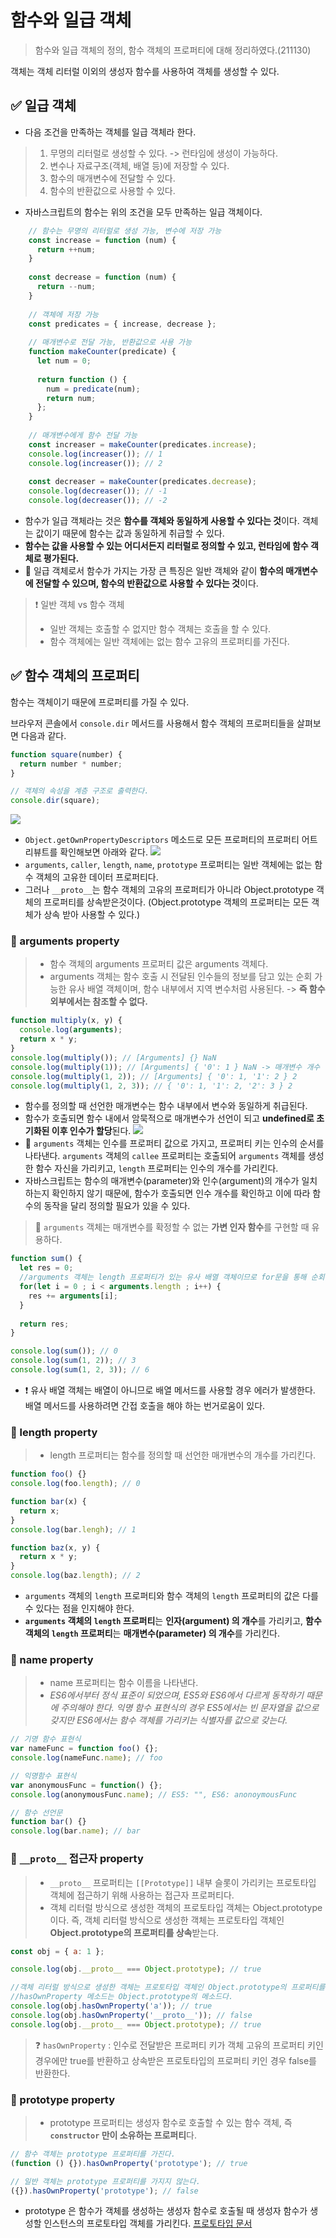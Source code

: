 # 함수와 일급 객체
> 함수와 일급 객체의 정의, 함수 객체의 프로퍼티에 대해 정리하였다.(211130)

객체는 객체 리터럴 이외의 생성자 함수를 사용하여 객체를 생성할 수 있다.
## ✅ 일급 객체
- 다음 조건을 만족하는 객체를 일급 객체라 한다.
> 1. 무명의 리터럴로 생성할 수 있다. -> 런타임에 생성이 가능하다.
> 2. 변수나 자료구조(객체, 배열 등)에 저장할 수 있다.
> 3. 함수의 매개변수에 전달할 수 있다.
> 4. 함수의 반환값으로 사용할 수 있다.
- 자바스크립트의 함수는 위의 조건을 모두 만족하는 일급 객체이다.
```js
	// 함수는 무명의 리터럴로 생성 가능, 변수에 저장 가능
	const increase = function (num) {
	  return ++num;
	}
	
	const decrease = function (num) {
	  return --num;
	}
	
	// 객체에 저장 가능
	const predicates = { increase, decrease };
	
	// 매개변수로 전달 가능, 반환값으로 사용 가능
	function makeCounter(predicate) {
	  let num = 0;
	  
	  return function () {
	    num = predicate(num);
	    return num;
	  };
	}
	
	// 매개변수에게 함수 전달 가능
	const increaser = makeCounter(predicates.increase);
	console.log(increaser()); // 1
	console.log(increaser()); // 2
	
	const decreaser = makeCounter(predicates.decrease);
	console.log(decreaser()); // -1
	console.log(decreaser()); // -2
```

- 함수가 일급 객체라는 것은 **함수를 객체와 동일하게 사용할 수 있다는 것**이다. 객체는 값이기 때문에 함수는 값과 동일하게 취급할 수 있다.
- **함수는 값을 사용할 수 있는 어디서든지 리터럴로 정의할 수 있고, 런타임에 함수 객체로 평가된다.**
- 📌 일급 객체로서 함수가 가지는 가장 큰 특징은 일반 객체와 같이 **함수의 매개변수에 전달할 수 있으며, 함수의 반환값으로 사용할 수 있다는 것**이다.
> ❗ 일반 객체 vs 함수 객체
>- 일반 객체는 호출할 수 없지만 함수 객체는 호출을 할 수 있다. 
>- 함수 객체에는 일반 객체에는 없는 함수 고유의 프로퍼티를 가진다.

## ✅ 함수 객체의 프로퍼티
함수는 객체이기 때문에 프로퍼티를 가질 수 있다.

브라우저 콘솔에서 `console.dir` 메서드를 사용해서 함수 객체의 프로퍼티들을 살펴보면 다음과 같다.
```js
function square(number) {
  return number * number;
}

// 객체의 속성을 계층 구조로 출력한다.
console.dir(square);
```
![](https://images.velog.io/images/songjy377/post/39db0117-0389-4dbc-884c-8191572dac7a/image.png)
- `Object.getOwnPropertyDescriptors` 메소드로 모든 프로퍼티의 프로퍼티 어트리뷰트를 확인해보면 아래와 같다.
![](https://images.velog.io/images/songjy377/post/e81c3550-faf3-4102-a368-8a21ea6941be/image.png)
- `arguments`, `caller`, `length`, `name`, `prototype` 프로퍼티는 일반 객체에는 없는 함수 객체의 고유한 데이터 프로퍼티다.
- 그러나 `__proto__`는 함수 객체의 고유의 프로퍼티가 아니라 Object.prototype 객체의 프로퍼티를 상속받은것이다. (Object.prototype 객체의 프로퍼티는 모든 객체가 상속 받아 사용할 수 있다.)

### 🔰 arguments property
> - 함수 객체의 arguments 프로퍼티 값은 arguments 객체다. 
> - arguments 객체는 함수 호출 시 전달된 인수들의 정보를 담고 있는 순회 가능한 유사 배열 객체이며, 함수 내부에서 지역 변수처럼 사용된다. -> **즉 함수 외부에서는 참조할 수 없다.**

```js
function multiply(x, y) {
  console.log(arguments);
  return x * y;
}
console.log(multiply()); // [Arguments] {} NaN 
console.log(multiply(1)); // [Arguments] { '0': 1 } NaN -> 매개변수 개수 일치 안해도 가능
console.log(multiply(1, 2)); // [Arguments] { '0': 1, '1': 2 } 2
console.log(multiply(1, 2, 3)); // { '0': 1, '1': 2, '2': 3 } 2
```
- 함수를 정의할 때 선언한 매개변수는 함수 내부에서 변수와 동일하게 취급된다. 
- 함수가 호출되면 함수 내에서 암묵적으로 매개변수가 선언이 되고 **undefined로 초기화된 이후 인수가 할당**된다.
![](https://images.velog.io/images/songjy377/post/0b911a0f-03f0-42f4-9e11-e6e0a282a429/image.png)
- 📌 `arguments` 객체는 인수를 프로퍼티 값으로 가지고, 프로퍼티 키는 인수의 순서를 나타낸다. `arguments` 객체의 `callee` 프로퍼티는 호출되어 `arguments` 객체를 생성한 함수 자신을 가리키고, `length` 프로퍼티는 인수의 개수를 가리킨다.
- 자바스크립트는 함수의 매개변수(parameter)와 인수(argument)의 개수가 일치하는지 확인하지 않기 때문에, 함수가 호출되면 인수 개수를 확인하고 이에 따라 함수의 동작을 달리 정의할 필요가 있을 수 있다.

>📌 `arguments` 객체는 매개변수를 확정할 수 없는 **가변 인자 함수**를 구현할 때 유용하다.

```js
function sum() {
  let res = 0;
  //arguments 객체는 length 프로퍼티가 있는 유사 배열 객체이므로 for문을 통해 순회할 수 있다. 
  for(let i = 0 ; i < arguments.length ; i++) {
    res += arguments[i];
  }
  
  return res;
}

console.log(sum()); // 0
console.log(sum(1, 2)); // 3
console.log(sum(1, 2, 3)); // 6
```
- ❗ 유사 배열 객체는 배열이 아니므로 배열 메서드를 사용할 경우 에러가 발생한다. 배열 메서드를 사용하려면 간접 호출을 해야 하는 번거로움이 있다.

### 🔰 length property
> - length 프로퍼티는 함수를 정의할 때 선언한 매개변수의 개수를 가리킨다.

```js
function foo() {}
console.log(foo.length); // 0

function bar(x) {
  return x;
}
console.log(bar.lengh); // 1

function baz(x, y) {
  return x * y;
}
console.log(baz.length); // 2
```
- `arguments` 객체의 `length` 프로퍼티와 함수 객체의 `length` 프로퍼티의 값은 다를 수 있다는 점을 인지해야 한다. 
- **`arguments` 객체의 `length` 프로퍼티**는 **인자(argument) 의 개수**를 가리키고, **함수 객체의 `length` 프로퍼티**는 **매개변수(parameter) 의 개수**를 가리킨다.

### 🔰 name property

> - name 프로퍼티는 함수 이름을 나타낸다.
> - _ES6에서부터 정식 표준이 되었으며, ES5와 ES6에서 다르게 동작하기 때문에 주의해야 한다. 익명 함수 표현식의 경우 ES5에서는 빈 문자열을 값으로 갖지만 ES6에서는 함수 객체를 가리키는 식별자를 값으로 갖는다._

```js
// 기명 함수 표현식
var nameFunc = function foo() {};
console.log(nameFunc.name); // foo

// 익명함수 표현식
var anonymousFunc = function() {};
console.log(anonymousFunc.name); // ES5: "", ES6: anonoymousFunc

// 함수 선언문
function bar() {}
console.log(bar.name); // bar
```

### 🔰 `__proto__` 접근자 property

> - `__proto__` 프로퍼티는 `[[Prototype]]` 내부 슬롯이 가리키는 프로토타입 객체에 접근하기 위해 사용하는 접근자 프로퍼티다.
> - 객체 리터럴 방식으로 생성한 객체의 프로토타입 객체는 Object.prototype이다. 즉, 객체 리터럴 방식으로 생성한 객체는 프로토타입 객체인 **Object.prototype의 프로퍼티를 상속**받는다.

```js
const obj = { a: 1 };

console.log(obj.__proto__ === Object.prototype); // true

//객체 리터럴 방식으로 생성한 객체는 프로토타입 객체인 Object.prototype의 프로퍼티를 상속받는다.
//hasOwnProperty 메소드는 Object.prototype의 메소드다.
console.log(obj.hasOwnProperty('a')); // true
console.log(obj.hasOwnProperty('__proto__')); // false
console.log(obj.__proto__ === Object.prototype); // true
```

> ❓ `hasOwnProperty` : 인수로 전달받은 프로퍼티 키가 객체 고유의 프로퍼티 키인 경우에만 true를 반환하고 상속받은 프로토타입의 프로퍼티 키인 경우 false를 반환한다. 

### 🔰 prototype property
> - prototype 프로퍼티는 생성자 함수로 호출할 수 있는 함수 객체, 즉 **`constructor` 만이 소유하는 프로퍼티**다.

```js
// 함수 객체는 prototype 프로퍼티를 가진다.
(function () {}).hasOwnProperty('prototype'); // true

// 일반 객체는 prototype 프로퍼티를 가지지 않는다.
({}).hasOwnProperty('prototype'); // false
```
- prototype 은 함수가 객체를 생성하는 생성자 함수로 호출될 때 생성자 함수가 생성할 인스턴스의 프로토타입 객체를 가리킨다. [프로토타입 문서](https://velog.io/@songjy377/JS-Prototype)